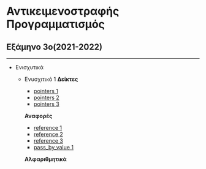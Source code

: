 # Αντικειμενοστραφής Προγραμματισμός
## Εξάμηνο 3ο(2021-2022)
---

* Ενισχυτικά 
  * Ενυσχιτικό 1
    **Δείκτες**
      * [pointers 1](https://github.com/vasnastos/OOP/blob/main/Lesson_1/Pointers/pointers1.cpp)
      * [pointers 2](https://github.com/vasnastos/OOP/blob/main/Lesson_1/Pointers/pointers2.cpp)
      * [pointers 3](https://github.com/vasnastos/OOP/blob/main/Lesson_1/Pointers/pointers3.cpp)
    
    **Αναφορές**
      * [reference 1](https://github.com/vasnastos/OOP/blob/main/Lesson_1/References/pass_by_reference1.cpp)
      * [reference 2](https://github.com/vasnastos/OOP/blob/main/Lesson_1/References/pass_by_reference2.cpp)
      * [reference 3](https://github.com/vasnastos/OOP/blob/main/Lesson_1/References/pass_by_reference3.cpp)
      * [pass_by_value 1](https://github.com/vasnastos/OOP/blob/main/Lesson_1/References/pass_by_value1.cpp)
     
     **Αλφαριθμητικά**

